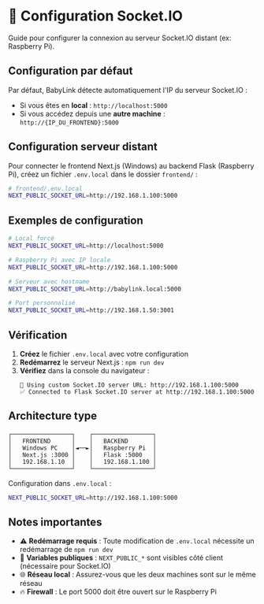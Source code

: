# 🔌 Configuration Socket.IO

Guide pour configurer la connexion au serveur Socket.IO distant (ex: Raspberry Pi).

## Configuration par défaut

Par défaut, BabyLink détecte automatiquement l'IP du serveur Socket.IO :
- Si vous êtes en **local** : `http://localhost:5000`
- Si vous accédez depuis une **autre machine** : `http://{IP_DU_FRONTEND}:5000`

## Configuration serveur distant

Pour connecter le frontend Next.js (Windows) au backend Flask (Raspberry Pi), créez un fichier `.env.local` dans le dossier `frontend/` :

```bash
# frontend/.env.local
NEXT_PUBLIC_SOCKET_URL=http://192.168.1.100:5000
```

## Exemples de configuration

```bash
# Local forcé
NEXT_PUBLIC_SOCKET_URL=http://localhost:5000

# Raspberry Pi avec IP locale
NEXT_PUBLIC_SOCKET_URL=http://192.168.1.100:5000

# Serveur avec hostname
NEXT_PUBLIC_SOCKET_URL=http://babylink.local:5000

# Port personnalisé
NEXT_PUBLIC_SOCKET_URL=http://192.168.1.50:3001
```

## Vérification

1. **Créez** le fichier `.env.local` avec votre configuration
2. **Redémarrez** le serveur Next.js : `npm run dev`
3. **Vérifiez** dans la console du navigateur :
   ```
   🔌 Using custom Socket.IO server URL: http://192.168.1.100:5000
   ✅ Connected to Flask Socket.IO server at http://192.168.1.100:5000
   ```

## Architecture type

```
┌─────────────────┐    ┌─────────────────┐
│   FRONTEND      │    │   BACKEND       │
│   Windows PC    │◄──►│   Raspberry Pi  │
│   Next.js :3000 │    │   Flask :5000   │
│   192.168.1.10  │    │   192.168.1.100 │
└─────────────────┘    └─────────────────┘
```

Configuration dans `.env.local` :
```bash
NEXT_PUBLIC_SOCKET_URL=http://192.168.1.100:5000
```

## Notes importantes

- ⚠️ **Redémarrage requis** : Toute modification de `.env.local` nécessite un redémarrage de `npm run dev`
- 🔧 **Variables publiques** : `NEXT_PUBLIC_*` sont visibles côté client (nécessaire pour Socket.IO)
- 🌐 **Réseau local** : Assurez-vous que les deux machines sont sur le même réseau
- 🔥 **Firewall** : Le port 5000 doit être ouvert sur le Raspberry Pi 